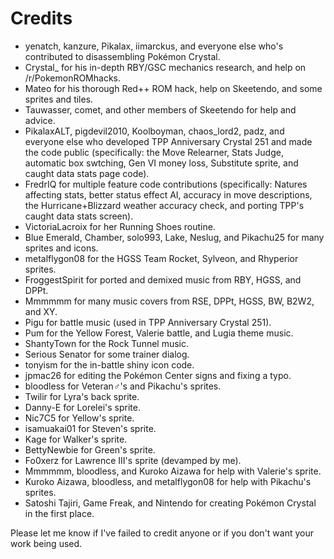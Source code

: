 # Credits

* yenatch, kanzure, Pikalax, iimarckus, and everyone else who's contributed to disassembling Pokémon Crystal.
* Crystal_ for his in-depth RBY/GSC mechanics research, and help on /r/PokemonROMhacks.
* Mateo for his thorough Red++ ROM hack, help on Skeetendo, and some sprites and tiles.
* Tauwasser, comet, and other members of Skeetendo for help and advice.
* PikalaxALT, pigdevil2010, Koolboyman, chaos_lord2, padz, and everyone else who developed TPP Anniversary Crystal 251 and made the code public (specifically: the Move Relearner, Stats Judge, automatic box swtching, Gen VI money loss, Substitute sprite, and caught data stats page code).
* FredrIQ for multiple feature code contributions (specifically: Natures affecting stats, better status effect AI, accuracy in move descriptions, the Hurricane+Blizzard weather accuracy check, and porting TPP's caught data stats screen).
* VictoriaLacroix for her Running Shoes routine.
* Blue Emerald, Chamber, solo993, Lake, Neslug, and Pikachu25 for many sprites and icons.
* metalflygon08 for the HGSS Team Rocket, Sylveon, and Rhyperior sprites.
* FroggestSpirit for ported and demixed music from RBY, HGSS, and DPPt.
* Mmmmmm for many music covers from RSE, DPPt, HGSS, BW, B2W2, and XY.
* Pigu for battle music (used in TPP Anniversary Crystal 251).
* Pum for the Yellow Forest, Valerie battle, and Lugia theme music.
* ShantyTown for the Rock Tunnel music.
* Serious Senator for some trainer dialog.
* tonyism for the in-battle shiny icon code.
* jpmac26 for editing the Pokémon Center signs and fixing a typo.
* bloodless for Veteran♂'s and Pikachu's sprites.
* Twilir for Lyra's back sprite.
* Danny-E for Lorelei's sprite.
* Nic7C5 for Yellow's sprite.
* isamuakai01 for Steven's sprite.
* Kage for Walker's sprite.
* BettyNewbie for Green's sprite.
* Fo0xerz for Lawrence III's sprite (devamped by me).
* Mmmmmm, bloodless, and Kuroko Aizawa for help with Valerie's sprite.
* Kuroko Aizawa, bloodless, and metalflygon08 for help with Pikachu's sprites.
* Satoshi Tajiri, Game Freak, and Nintendo for creating Pokémon Crystal in the first place.

Please let me know if I've failed to credit anyone or if you don't want your work being used.
